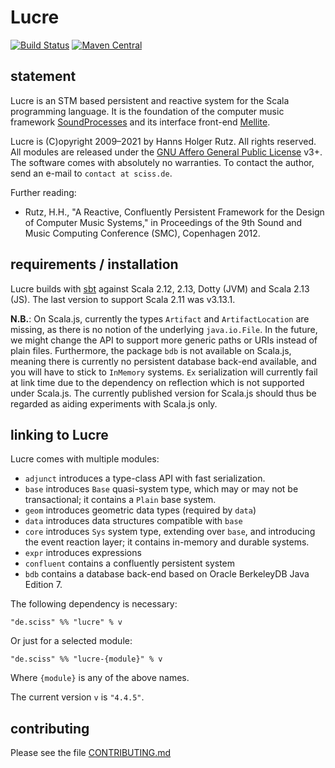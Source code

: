 # Lucre

[![Build Status](https://github.com/Sciss/Lucre/workflows/Scala%20CI/badge.svg?branch=main)](https://github.com/Sciss/Lucre/actions?query=workflow%3A%22Scala+CI%22)
[![Maven Central](https://maven-badges.herokuapp.com/maven-central/de.sciss/lucre-core_2.13/badge.svg)](https://maven-badges.herokuapp.com/maven-central/de.sciss/lucre-core_2.13)

## statement

Lucre is an STM based persistent and reactive system for the Scala programming language. It is the foundation
of the computer music framework [SoundProcesses](https://git.iem.at/sciss/SoundProcesses) and its
interface front-end [Mellite](https://git.iem.at/sciss/Mellite).

Lucre is (C)opyright 2009&ndash;2021 by Hanns Holger Rutz. All rights reserved. 
All modules are released under 
the [GNU Affero General Public License](https://git.iem.at/sciss/Lucre/raw/main/LICENSE) v3+.
The software comes with absolutely no warranties. To contact the author, send an e-mail to `contact at sciss.de`.

Further reading:

 - Rutz, H.H., "A Reactive, Confluently Persistent Framework for the Design of Computer Music Systems," in Proceedings
   of the 9th Sound and Music Computing Conference (SMC), Copenhagen 2012.

## requirements / installation

Lucre builds with [sbt](http://www.scala-sbt.org/) against Scala 2.12, 2.13, Dotty (JVM) and Scala 2.13 (JS).
The last version to support Scala 2.11 was v3.13.1.

__N.B.__: On Scala.js, currently the types `Artifact` and `ArtifactLocation` are missing, as there is no notion of
the underlying `java.io.File`. In the future, we might change the API to support more generic paths or URIs instead
of plain files. Furthermore, the package `bdb` is not available on Scala.js, meaning there is currently no
persistent database back-end available, and you will have to stick to `InMemory` systems. `Ex`
serialization will currently fail at link time due to the dependency on reflection which is not supported under
Scala.js. The currently published version for Scala.js should thus be regarded as aiding experiments with Scala.js
only.

## linking to Lucre

Lucre comes with multiple modules:

- `adjunct` introduces a type-class API with fast serialization.
- `base` introduces `Base` quasi-system type, which may or may not be transactional;
  it contains a `Plain` base system.
- `geom` introduces geometric data types (required by `data`)
- `data` introduces data structures compatible with `base`
- `core` introduces `Sys` system type, extending over `base`, and introducing the
  event reaction layer; it contains in-memory and durable systems.
- `expr` introduces expressions
- `confluent` contains a confluently persistent system
- `bdb` contains a database back-end based on Oracle BerkeleyDB Java Edition 7.

The following dependency is necessary:

    "de.sciss" %% "lucre" % v

Or just for a selected module:

    "de.sciss" %% "lucre-{module}" % v

Where `{module}` is any of the above names.

The current version `v` is `"4.4.5"`.

## contributing

Please see the file [CONTRIBUTING.md](CONTRIBUTING.md)

